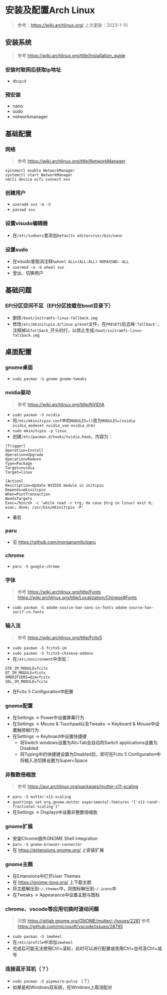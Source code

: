 # 安装及配置Arch Linux

> 参考：https://wiki.archlinux.org/
> 上次更新：2023-1-10

## 安装系统

> 参考 https://wiki.archlinux.org/title/Installation_guide

### 安装时联网后获取ip地址

- `dhcpcd`

### 预安装

- nano
- sudo
- networkmanager

## 基础配置

### 网络

> 参考 https://wiki.archlinux.org/title/NetworkManager

```
systemctl enable NetworkManager
systemctl start NetworkManager
nmcli device wifi connect xxx
```

### 创建用户

- `useradd xxx -m -U`
- `passwd xxx`

### 设置visudo编辑器

- 在`/etc/sudoers`里添加`Defaults editor=/usr/bin/nano`

### 设置sudo

- 在visudo里取消注释`%wheel ALL=(ALL:ALL) NOPASSWD: ALL`
- `usermod -a -G wheel xxx`
- 登出、切换用户

## 基础问题

### EFI分区空间不足（EFI分区挂载在boot目录下）

- 删除`/boot/initramfs-linux-fallback.img`
- 修改`/etc/mkinitcpio.d/linux.preset`文件，在`PRESETS`后去掉`'fallback'`，注释掉以`fallback_`开头的行，以禁止生成`/boot/initramfs-linux-fallback.img`

## 桌面配置

### gnome桌面

- `sudo pacman -S gnome gnome-tweaks`

### nvidia驱动

> 参考 https://wiki.archlinux.org/title/NVIDIA

- `sudo pacman -S nvidia`
- 将`/etc/mkinitcpio.conf`中的`MODULES=()`改为`MODULES=(nvidia nvidia_modeset nvidia_uvm nvidia_drm)`
- `sudo mkinitcpio -p linux`
- 创建`/etc/pacman.d/hooks/nvidia.hook`，内容为：
```
[Trigger]
Operation=Install
Operation=Upgrade
Operation=Remove
Type=Package
Target=nvidia
Target=linux

[Action]
Description=Update NVIDIA module in initcpio
Depends=mkinitcpio
When=PostTransaction
NeedsTargets
Exec=/bin/sh -c 'while read -r trg; do case $trg in linux) exit 0; esac; done; /usr/bin/mkinitcpio -P'
```
- 重启

### paru

- 见 https://github.com/morganamilo/paru

### chrome

- `paru -S google-chrome`

### 字体

> 参考
> https://wiki.archlinux.org/title/Fonts
> https://wiki.archlinux.org/title/Localization/Chinese#Fonts

- `sudo pacman -S adobe-source-han-sans-cn-fonts adobe-source-han-serif-cn-fonts`

### 输入法

> 参考 https://wiki.archlinux.org/title/Fcitx5

- `sudo pacman -S fcitx5-im`
- `sudo pacman -S fcitx5-chinese-addons`
- 在`/etc/environment`中添加：
```
GTK_IM_MODULE=fcitx
QT_IM_MODULE=fcitx
XMODIFIERS=@im=fcitx
SDL_IM_MODULE=fcitx
```
- 在Fcitx 5 Configuration中配置

### gnome配置

- 在Settings -> Power中设置屏幕行为
- 在Settings -> Mouse & Touchpad以及Tweaks -> Keyboard & Mouse中设置触控板行为
- 在Settings -> Keyboard中设置快捷键
  - 将Switch windows设置为Alt+Tab会自动将Switch applications设置为Disabled
  - 将Typing中的快捷键设置为Disabled后，即可在Fcitx 5 Configuration中将输入法切换设置为Super+Space

### 非整数倍缩放

> 参考 https://aur.archlinux.org/packages/mutter-x11-scaling

- `paru -S mutter-x11-scaling`
- `gsettings set org.gnome.mutter experimental-features "['x11-randr-fractional-scaling']"`
- 在Settings -> Displays中设置非整数倍缩放

### gnome扩展

- 安装Chrome插件GNOME Shell integration
- `paru -S gnome-browser-connector`
- 在 https://extensions.gnome.org/ 上安装扩展

### gnome主题

- 在Extensions中打开User Themes
- 在 https://gnome-loog.org/ 上下载主题
- 将主题解压到`~/.themes`中，将图标解压到`~/.icons`中
- 在Tweaks -> Appearance中设置主题与图标

### chrome、vscode等应用切换时滚动问题

> 问题 https://gitlab.gnome.org/GNOME/mutter/-/issues/2281
> 参考 https://github.com/microsoft/vscode/issues/28795

- `sudo pacman -S imwheel`
- 在`/etc/profile`中添加`imwheel`
- 完成后可能无法使用Ctrl+滚轮，此时可以进行配置或改用Ctrl+加号及Ctrl+减号

### 连接蓝牙耳机（？）

- `sudo pacman -S pipewire-pulse` （？）
- 如果是和Windows双系统，在Windows上取消配对
